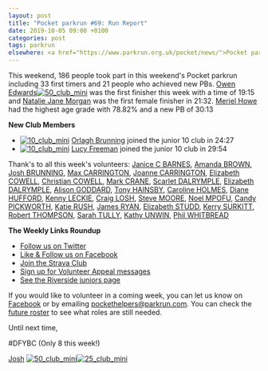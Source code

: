 ```yaml
---
layout: post
title: "Pocket parkrun #69: Run Report"
date: 2019-10-05 09:00 +0100
categories: post
tags: parkrun
elsewhere: <a href="https://www.parkrun.org.uk/pocket/news/">Pocket parkrun</a>
---
```


This weekend, 186 people took part in this weekend's Pocket parkrun including 33 first timers and 21 people who achieved new PBs. [Owen Edwards](https://www.parkrun.org.uk/pocket/results/latestresults/athletehistory?athleteNumber=2378248)[![50_club_mini](https://images.parkrun.com/blogs.dir/1667/files/2019/02/50_club_mini-e1550336989477.jpg)](https://images.parkrun.com/blogs.dir/1667/files/2019/02/50_club_mini-e1550336989477.jpg) was the first finisher this week with a time of 19:15 and [Natalie Jane Morgan](https://www.parkrun.org.uk/pocket/results/latestresults/athletehistory?athleteNumber=54524) was the first female finisher in 21:32. [Meriel Howe](https://www.parkrun.org.uk/pocket/results/latestresults/athletehistory?athleteNumber=525409) had the highest age grade with 78.82% and a new PB of 30:13

**New Club Members**

*   [![10_club_mini](https://images.parkrun.com/blogs.dir/1667/files/2019/02/10_club_mini-e1550337085201.jpg)](https://images.parkrun.com/blogs.dir/1667/files/2019/02/10_club_mini-e1550337085201.jpg) [Orlagh Brunning](https://www.parkrun.org.uk/pocket/results/latestresults/athletehistory?athleteNumber=5224333) joined the junior 10 club in 24:27
*   [![10_club_mini](https://images.parkrun.com/blogs.dir/1667/files/2019/02/10_club_mini-e1550337085201.jpg)](https://images.parkrun.com/blogs.dir/1667/files/2019/02/10_club_mini-e1550337085201.jpg) [Lucy Freeman](https://www.parkrun.org.uk/pocket/results/latestresults/athletehistory?athleteNumber=5914768) joined the junior 10 club in 29:54

Thank's to all this week's volunteers: [Janice C BARNES](https://www.parkrun.org.uk/pocket/results/latestresults/athletehistory/?athleteNumber=231585), [Amanda BROWN](https://www.parkrun.org.uk/pocket/results/latestresults/athletehistory/?athleteNumber=368598), [Josh BRUNNING](https://www.parkrun.org.uk/pocket/results/latestresults/athletehistory/?athleteNumber=4196740), [Max CARRINGTON](https://www.parkrun.org.uk/pocket/results/latestresults/athletehistory/?athleteNumber=512408), [Joanne CARRINGTON](https://www.parkrun.org.uk/pocket/results/latestresults/athletehistory/?athleteNumber=181580), [Elizabeth COWELL](https://www.parkrun.org.uk/pocket/results/latestresults/athletehistory/?athleteNumber=5095759), [Christian COWELL](https://www.parkrun.org.uk/pocket/results/latestresults/athletehistory/?athleteNumber=5190012), [Mark CRANE](https://www.parkrun.org.uk/pocket/results/latestresults/athletehistory/?athleteNumber=4072444), [Scarlet DALRYMPLE](https://www.parkrun.org.uk/pocket/results/latestresults/athletehistory/?athleteNumber=3042815), [Elizabeth DALRYMPLE](https://www.parkrun.org.uk/pocket/results/latestresults/athletehistory/?athleteNumber=3778770), [Alison GODDARD](https://www.parkrun.org.uk/pocket/results/latestresults/athletehistory/?athleteNumber=790960), [Tony HAINSBY](https://www.parkrun.org.uk/pocket/results/latestresults/athletehistory/?athleteNumber=249147), [Caroline HOLMES](https://www.parkrun.org.uk/pocket/results/latestresults/athletehistory/?athleteNumber=415657), [Diane HUFFORD](https://www.parkrun.org.uk/pocket/results/latestresults/athletehistory/?athleteNumber=340498), [Kenny LECKIE](https://www.parkrun.org.uk/pocket/results/latestresults/athletehistory/?athleteNumber=4073128), [Craig LOSH](https://www.parkrun.org.uk/pocket/results/latestresults/athletehistory/?athleteNumber=4634930), [Steve MOORE](https://www.parkrun.org.uk/pocket/results/latestresults/athletehistory/?athleteNumber=1771782), [Noel MPOFU](https://www.parkrun.org.uk/pocket/results/latestresults/athletehistory/?athleteNumber=407113), [Candy PICKWORTH](https://www.parkrun.org.uk/pocket/results/latestresults/athletehistory/?athleteNumber=6109930), [Katie RUSH](https://www.parkrun.org.uk/pocket/results/latestresults/athletehistory/?athleteNumber=3177984), [James RYAN](https://www.parkrun.org.uk/pocket/results/latestresults/athletehistory/?athleteNumber=5891531), [Elizabeth STUDD](https://www.parkrun.org.uk/pocket/results/latestresults/athletehistory/?athleteNumber=5216917), [Kerry SURKITT](https://www.parkrun.org.uk/pocket/results/latestresults/athletehistory/?athleteNumber=693485), [Robert THOMPSON](https://www.parkrun.org.uk/pocket/results/latestresults/athletehistory/?athleteNumber=461987), [Sarah TULLY](https://www.parkrun.org.uk/pocket/results/latestresults/athletehistory/?athleteNumber=4909207), [Kathy UNWIN](https://www.parkrun.org.uk/pocket/results/latestresults/athletehistory/?athleteNumber=1642948), [Phil WHITBREAD](https://www.parkrun.org.uk/pocket/results/latestresults/athletehistory/?athleteNumber=944146)

**The Weekly Links Roundup**

*   [Follow us on Twitter](https://twitter.com/pocketparkrun)
*   [Like & Follow us on Facebook](https://www.facebook.com/pocketparkrun/)
*   [Join the Strava Club](https://www.strava.com/clubs/pocketparkrun)
*   [Sign up for Volunteer Appeal messages](https://www.parkrun.com/runner/opt-ins/?Country=UK)
*   [See the Riverside juniors page](https://www.parkrun.org.uk/riversidestneots-juniors/)

If you would like to volunteer in a coming week, you can let us know on [Facebook](https://www.facebook.com/pocketparkrun/) or by emailing [pockethelpers@parkrun.com](mailto:pockethelpers@parkrun.com). You can check the [future roster](http://www.parkrun.org.uk/pocket/futureroster/ "future roster") to see what roles are still needed.

Until next time,

#DFYBC (Only 8 this week!)

[Josh](http://www.parkrun.org.uk/results/athleteresultshistory/?athleteNumber=4196740) [![50_club_mini](https://images.parkrun.com/blogs.dir/1667/files/2019/02/50_club_mini-e1550336989477.jpg)](https://images.parkrun.com/blogs.dir/1667/files/2019/02/50_club_mini-e1550336989477.jpg)[![25_club_mini](https://images.parkrun.com/blogs.dir/1667/files/2019/02/25_club_mini-e1550337100687.jpg)](https://images.parkrun.com/blogs.dir/1667/files/2019/02/25_club_mini-e1550337100687.jpg)